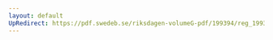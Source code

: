 ```yaml
---
layout: default
UpRedirect: https://pdf.swedeb.se/riksdagen-volumeG-pdf/199394/reg_199394/reg_199394_0415.pdf
---
```

